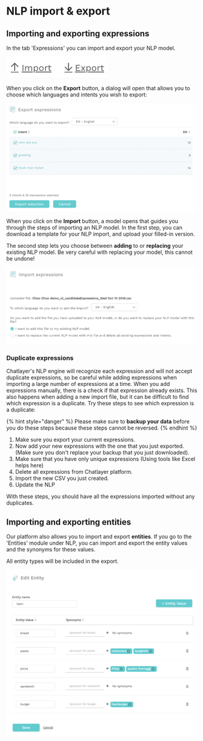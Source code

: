 # NLP import & export

## Importing and exporting expressions

In the tab 'Expressions' you can import and export your NLP model.

![](../../.gitbook/assets/image%20%2896%29.png)

When you click on the **Export** button, a dialog will open that allows you to choose which languages and intents you wish to export:

![](../../.gitbook/assets/image%20%28254%29.png)

When you click on the **Import** button, a model opens that guides you through the steps of importing an NLP model. In the first step, you can download a template for your NLP import, and upload your filled-in version.

The second step lets you choose between **adding** to or **replacing** your existing NLP model. Be very careful with replacing your model, this cannot be undone!

![](../../.gitbook/assets/image%20%28252%29.png)

### Duplicate expressions

Chatlayer's NLP engine will recognize each expression and will not accept duplicate expressions, so be careful while adding expressions when importing a large number of expressions at a time. When you add expressions manually, there is a check if that expression already exists. This also happens when adding a new import file, but it can be difficult to find which expression is a duplicate. Try these steps to see which expression is a duplicate: 

{% hint style="danger" %}
Please make sure to **backup your data** before you do these steps because these steps cannot be reversed.
{% endhint %}

1. Make sure you export your current expressions. 
2. Now add your new expressions with the one that you just exported. \(Make sure you don't replace your backup that you just downloaded\).
3. Make sure that you have only unique expressions \(Using tools like Excel helps here\)
4. Delete all expressions from Chatlayer platform.
5. Import the new CSV you just created.
6. Update the NLP

With these steps, you should have all the expressions imported without any duplicates.

## Importing and exporting entities

Our platform also allows you to import and export **entities**. If you go to the 'Entities' module under NLP, you can import and export the entity values and the synonyms for these values.

All entity types will be included in the export.

![](../../.gitbook/assets/image%20%28302%29.png)

